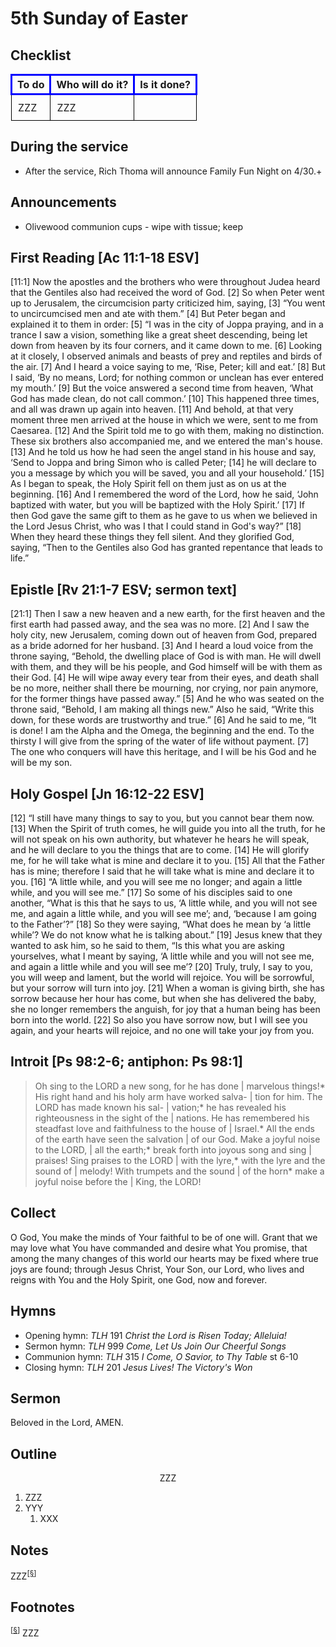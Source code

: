 <head>
<meta charset="utf-8">
<style>
th { text-align: center; font-weight: bold; vertical-align: baseline; border: 3px solid blue; }
td { border: 1px solid black; padding: 10px; }
.h { visibility: hidden; }
</style>
<title>sermon</title>
</head>

# 5th Sunday of Easter

## Checklist

<table>
<tr>
<th>To do</th><th>Who will do it?</th><th>Is it done?</th>
</tr>
<tr>
<td>ZZZ</td><td>ZZZ</td><td></td>
</tr>
</table>

## During the service

* After the service, Rich Thoma will announce Family Fun Night on 4/30.+

## Announcements
* Olivewood communion cups - wipe with tissue; keep


## First Reading [Ac 11:1-18 ESV]
[11:1] Now the apostles and the brothers who were throughout Judea heard that the Gentiles also had received the word of God. [2] So when Peter went up to Jerusalem, the circumcision party criticized him, saying, [3] “You went to uncircumcised men and ate with them.” [4] But Peter began and explained it to them in order: [5] “I was in the city of Joppa praying, and in a trance I saw a vision, something like a great sheet descending, being let down from heaven by its four corners, and it came down to me. [6] Looking at it closely, I observed animals and beasts of prey and reptiles and birds of the air. [7] And I heard a voice saying to me, ‘Rise, Peter; kill and eat.’ [8] But I said, ‘By no means, Lord; for nothing common or unclean has ever entered my mouth.’ [9] But the voice answered a second time from heaven, ‘What God has made clean, do not call common.’ [10] This happened three times, and all was drawn up again into heaven. [11] And behold, at that very moment three men arrived at the house in which we were, sent to me from Caesarea. [12] And the Spirit told me to go with them, making no distinction. These six brothers also accompanied me, and we entered the man's house. [13] And he told us how he had seen the angel stand in his house and say, ‘Send to Joppa and bring Simon who is called Peter; [14] he will declare to you a message by which you will be saved, you and all your household.’ [15] As I began to speak, the Holy Spirit fell on them just as on us at the beginning. [16] And I remembered the word of the Lord, how he said, ‘John baptized with water, but you will be baptized with the Holy Spirit.’ [17] If then God gave the same gift to them as he gave to us when we believed in the Lord Jesus Christ, who was I that I could stand in God's way?” [18] When they heard these things they fell silent. And they glorified God, saying, “Then to the Gentiles also God has granted repentance that leads to life.”


## Epistle [Rv 21:1-7 ESV; sermon text]
[21:1] Then I saw a new heaven and a new earth, for the first heaven and the first earth had passed away, and the sea was no more. [2] And I saw the holy city, new Jerusalem, coming down out of heaven from God, prepared as a bride adorned for her husband. [3] And I heard a loud voice from the throne saying, “Behold, the dwelling place of God is with man. He will dwell with them, and they will be his people, and God himself will be with them as their God. [4] He will wipe away every tear from their eyes, and death shall be no more, neither shall there be mourning, nor crying, nor pain anymore, for the former things have passed away.”
[5] And he who was seated on the throne said, “Behold, I am making all things new.” Also he said, “Write this down, for these words are trustworthy and true.” [6] And he said to me, “It is done! I am the Alpha and the Omega, the beginning and the end. To the thirsty I will give from the spring of the water of life without payment. [7] The one who conquers will have this heritage, and I will be his God and he will be my son.


## Holy Gospel [Jn 16:12-22 ESV]
[12] “I still have many things to say to you, but you cannot bear them now. [13] When the Spirit of truth comes, he will guide you into all the truth, for he will not speak on his own authority, but whatever he hears he will speak, and he will declare to you the things that are to come. [14] He will glorify me, for he will take what is mine and declare it to you. [15] All that the Father has is mine; therefore I said that he will take what is mine and declare it to you.
[16] “A little while, and you will see me no longer; and again a little while, and you will see me.” [17] So some of his disciples said to one another, “What is this that he says to us, ‘A little while, and you will not see me, and again a little while, and you will see me’; and, ‘because I am going to the Father’?” [18] So they were saying, “What does he mean by ‘a little while’? We do not know what he is talking about.” [19] Jesus knew that they wanted to ask him, so he said to them, “Is this what you are asking yourselves, what I meant by saying, ‘A little while and you will not see me, and again a little while and you will see me’? [20] Truly, truly, I say to you, you will weep and lament, but the world will rejoice. You will be sorrowful, but your sorrow will turn into joy. [21] When a woman is giving birth, she has sorrow because her hour has come, but when she has delivered the baby, she no longer remembers the anguish, for joy that a human being has been born into the world. [22] So also you have sorrow now, but I will see you again, and your hearts will rejoice, and no one will take your joy from you.


## Introit [Ps 98:2-6; antiphon: Ps 98:1]
> Oh sing to the LORD a new song, for he has done | marvelous things!*
> His right hand and his holy arm have worked salva- | tion for him.
> The LORD has made known his sal- | vation;*
> he has revealed his righteousness in the sight of the | nations.
> He has remembered his steadfast love and faithfulness to the house of | Israel.*
> All the ends of the earth have seen the salvation | of our God.
> Make a joyful noise to the LORD, | all the earth;*
> break forth into joyous song and sing | praises!
> Sing praises to the LORD | with the lyre,*
> with the lyre and the sound of | melody!
> With trumpets and the sound | of the horn*
> make a joyful noise before the | King, the LORD!


## Collect

O God,
You make the minds of Your faithful to be of one will.
Grant that we may love what You have commanded
and desire what You promise,
that among the many changes of this world
our hearts may be fixed where true joys are found;
through Jesus Christ, Your Son, our Lord,
who lives and reigns with You and the Holy Spirit,
one God, now and forever.

## Hymns

* Opening hymn: _TLH_ 191 _Christ the Lord is Risen Today; Alleluia!_
* Sermon hymn: _TLH_ 999 _Come, Let Us Join Our Cheerful Songs_
* Communion hymn: _TLH_ 315 _I Come, O Savior, to Thy Table_ st 6-10
* Closing hymn: _TLH_ 201 _Jesus Lives! The Victory's Won_

## Sermon

Beloved in the Lord, AMEN.

## Outline

<center>ZZZ</center>

1. ZZZ
1. YYY
    1. XXX

## Notes

ZZZ<sup>[<a name="id0002" href="#ftn.id0002">§</a>]</sup>

## Footnotes

<sup>[<a name="ftn.id0002" href="#id0002">§</a>]</sup>
ZZZ
